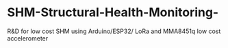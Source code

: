 # SHM-Structural-Health-Monitoring-
R&D for low cost SHM using Arduino/ESP32/ LoRa and MMA8451q low cost accelerometer
